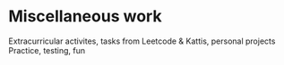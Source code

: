 # Miscellaneous work 
Extracurricular activites, tasks from Leetcode & Kattis, personal projects
Practice, testing, fun